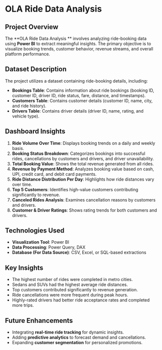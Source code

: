 # OLA Ride Data Analysis 

## Project Overview
The **OLA Ride Data Analysis ** involves analyzing ride-booking data using **Power BI** to extract meaningful insights. The primary objective is to visualize booking trends, customer behavior, revenue streams, and overall platform performance.

## Dataset Description
The project utilizes a dataset containing ride-booking details, including:
- **Bookings Table**: Contains information about ride bookings (booking ID, customer ID, driver ID, ride status, fare, distance, and timestamps).
- **Customers Table**: Contains customer details (customer ID, name, city, and ride history).
- **Drivers Table**: Contains driver details (driver ID, name, rating, and vehicle type).

## Dashboard Insights
1. **Ride Volume Over Time**: Displays booking trends on a daily and weekly basis.
2. **Booking Status Breakdown**: Categorizes bookings into successful rides, cancellations by customers and drivers, and driver unavailability.
3. **Total Booking Value**: Shows the total revenue generated from all rides.
4. **Revenue by Payment Method**: Analyzes booking value based on cash, UPI, credit card, and debit card payments.
5. **Ride Distance Distribution Per Day**: Highlights how ride distances vary over time.
6. **Top 5 Customers**: Identifies high-value customers contributing significantly to revenue.
7. **Canceled Rides Analysis**: Examines cancellation reasons by customers and drivers.
8. **Customer & Driver Ratings**: Shows rating trends for both customers and drivers.

## Technologies Used
- **Visualization Tool**: Power BI
- **Data Processing**: Power Query, DAX
- **Database (For Data Source)**: CSV, Excel, or SQL-based extractions

## Key Insights
- The highest number of rides were completed in metro cities.
- Sedans and SUVs had the highest average ride distances.
- Top customers contributed significantly to revenue generation.
- Ride cancellations were more frequent during peak hours.
- Highly-rated drivers had better ride acceptance rates and completed more trips.

## Future Enhancements
- Integrating **real-time ride tracking** for dynamic insights.
- Adding **predictive analytics** to forecast demand and cancellations.
- Expanding **customer segmentation** for personalized promotions.



